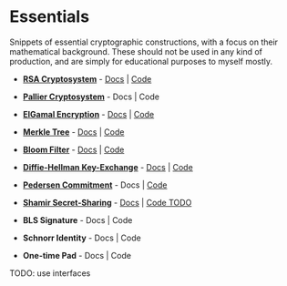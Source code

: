 # Essentials

Snippets of essential cryptographic constructions, with a focus on their mathematical background. These should not be used in any kind of production, and are simply for educational purposes to myself mostly.

- [**RSA Cryptosystem**](<https://en.wikipedia.org/wiki/RSA_(cryptosystem)>) - [Docs](./docs/rsa.md) | [Code](./pkg/rsa_test.go)
- [**Pallier Cryptosystem**](https://en.wikipedia.org/wiki/Paillier_cryptosystem) - Docs | Code
- [**ElGamal Encryption**](https://en.wikipedia.org/wiki/ElGamal_encryption) - [Docs](./docs/el-gamal.md) | [Code](./pkg/el-gamal_test.go)
- [**Merkle Tree**](https://en.wikipedia.org/wiki/Merkle_tree) - [Docs](./docs/merkle-tree.md) | [Code](./pkg/merkle-tree_test.go)
- [**Bloom Filter**](https://en.wikipedia.org/wiki/Bloom_filter) - [Docs](./docs/bloom-filter.md) | [Code](./pkg/bloom-filter_test.go)
- [**Diffie-Hellman Key-Exchange**](https://en.wikipedia.org/wiki/Diffie%E2%80%93Hellman_key_exchange) - [Docs](./docs/diffie-hellman.md) | [Code](./pkg/diffie-hellman_test.go)
- [**Pedersen Commitment**](https://link.springer.com/content/pdf/10.1007/3-540-46766-1_9.pdf#page=3) - Docs | [Code](./pkg/pedersen-commitment_test.go)
- [**Shamir Secret-Sharing**](https://en.wikipedia.org/wiki/Shamir%27s_secret_sharing) - [Docs](./docs/shamir-secret-share.md) | [Code TODO](./pkg/shamir-secret-share_test.go)
- **BLS Signature** - Docs | Code
- **Schnorr Identity** - Docs | Code

- **One-time Pad** - Docs | Code

TODO: use interfaces

